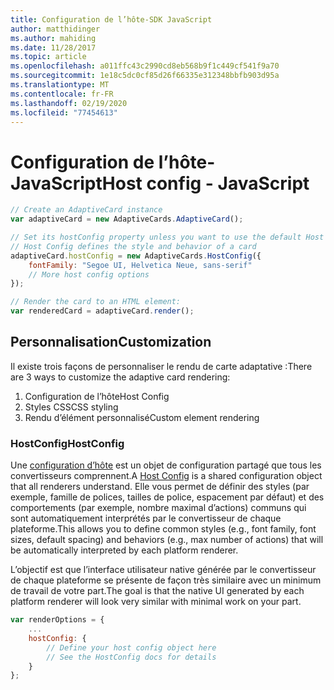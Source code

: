 ```yaml
---
title: Configuration de l’hôte-SDK JavaScript
author: matthidinger
ms.author: mahiding
ms.date: 11/28/2017
ms.topic: article
ms.openlocfilehash: a011ffc43c2990cd8eb568b9f1c449cf541f9a70
ms.sourcegitcommit: 1e18c5dc0cf85d26f66335e312348bbfb903d95a
ms.translationtype: MT
ms.contentlocale: fr-FR
ms.lasthandoff: 02/19/2020
ms.locfileid: "77454613"
---
```

# <a name="host-config---javascript"></a><span data-ttu-id="f737f-102">Configuration de l’hôte-JavaScript</span><span class="sxs-lookup"><span data-stu-id="f737f-102">Host config - JavaScript</span></span>

```js
// Create an AdaptiveCard instance
var adaptiveCard = new AdaptiveCards.AdaptiveCard();

// Set its hostConfig property unless you want to use the default Host Config
// Host Config defines the style and behavior of a card
adaptiveCard.hostConfig = new AdaptiveCards.HostConfig({
    fontFamily: "Segoe UI, Helvetica Neue, sans-serif"
    // More host config options
});

// Render the card to an HTML element:
var renderedCard = adaptiveCard.render();
```

## <a name="customization"></a><span data-ttu-id="f737f-103">Personnalisation</span><span class="sxs-lookup"><span data-stu-id="f737f-103">Customization</span></span>

<span data-ttu-id="f737f-104">Il existe trois façons de personnaliser le rendu de carte adaptative :</span><span class="sxs-lookup"><span data-stu-id="f737f-104">There are 3 ways to customize the adaptive card rendering:</span></span> 
1. <span data-ttu-id="f737f-105">Configuration de l’hôte</span><span class="sxs-lookup"><span data-stu-id="f737f-105">Host Config</span></span>
2. <span data-ttu-id="f737f-106">Styles CSS</span><span class="sxs-lookup"><span data-stu-id="f737f-106">CSS styling</span></span>
3. <span data-ttu-id="f737f-107">Rendu d’élément personnalisé</span><span class="sxs-lookup"><span data-stu-id="f737f-107">Custom element rendering</span></span>

### <a name="hostconfig"></a><span data-ttu-id="f737f-108">HostConfig</span><span class="sxs-lookup"><span data-stu-id="f737f-108">HostConfig</span></span> 

<span data-ttu-id="f737f-109">Une [configuration d’hôte](../../../rendering-cards/host-config.md) est un objet de configuration partagé que tous les convertisseurs comprennent.</span><span class="sxs-lookup"><span data-stu-id="f737f-109">A [Host Config](../../../rendering-cards/host-config.md) is a shared configuration object that all renderers understand.</span></span> <span data-ttu-id="f737f-110">Elle vous permet de définir des styles (par exemple, famille de polices, tailles de police, espacement par défaut) et des comportements (par exemple, nombre maximal d’actions) communs qui sont automatiquement interprétés par le convertisseur de chaque plateforme.</span><span class="sxs-lookup"><span data-stu-id="f737f-110">This allows you to define common styles (e.g., font family, font sizes, default spacing) and behaviors (e.g., max number of actions) that will be automatically interpreted by each platform renderer.</span></span> 

<span data-ttu-id="f737f-111">L’objectif est que l’interface utilisateur native générée par le convertisseur de chaque plateforme se présente de façon très similaire avec un minimum de travail de votre part.</span><span class="sxs-lookup"><span data-stu-id="f737f-111">The goal is that the native UI generated by each platform renderer will look very similar with minimal work on your part.</span></span>

```javascript
var renderOptions = {
    ...
    hostConfig: {
        // Define your host config object here
        // See the HostConfig docs for details
    }
};
```